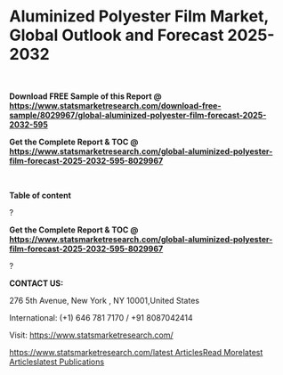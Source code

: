 <h1>Aluminized Polyester Film Market, Global Outlook and Forecast 2025-2032</h1><br/><p><strong>Download FREE Sample of this Report @ <a href="https://www.statsmarketresearch.com/download-free-sample/8029967/global-aluminized-polyester-film-forecast-2025-2032-595">https://www.statsmarketresearch.com/download-free-sample/8029967/global-aluminized-polyester-film-forecast-2025-2032-595</a></strong></p>
 
 
 
 <div><b>Get the Complete Report & TOC @ <a href="https://www.statsmarketresearch.com/global-aluminized-polyester-film-forecast-2025-2032-595-8029967">https://www.statsmarketresearch.com/global-aluminized-polyester-film-forecast-2025-2032-595-8029967</a></b></div>
 
 
 
 <p><br />
 
 <b>Table of content</b></p>
 
 
 
 <p>? </p>
 
 
 
 <div><b>Get the Complete Report & TOC @ <a href="https://www.statsmarketresearch.com/global-aluminized-polyester-film-forecast-2025-2032-595-8029967">https://www.statsmarketresearch.com/global-aluminized-polyester-film-forecast-2025-2032-595-8029967</a></b></div>
 
 
 
 <p>? </p>
 
 
 
 <p><b>CONTACT US:</b><br />
 
 276 5th Avenue, New York , NY 10001,United States<br />
 
 International: (+1) 646 781 7170 / +91 8087042414<br />
 
 Visit: <a href="https://www.statsmarketresearch.com/">https://www.statsmarketresearch.com/</a><br />
 
 <a href="https://gyeongbokgung.com">https://www.statsmarketresearch.com/</a><a href="https://hallyeomaritime.com">latest Articles</a><a href="https://jingwansa.com">Read More</a><a href="https://nguoiviet.jp/">latest Articles</a><a href="https://www.intelmarketresearch.com/">latest Publications</a></p>